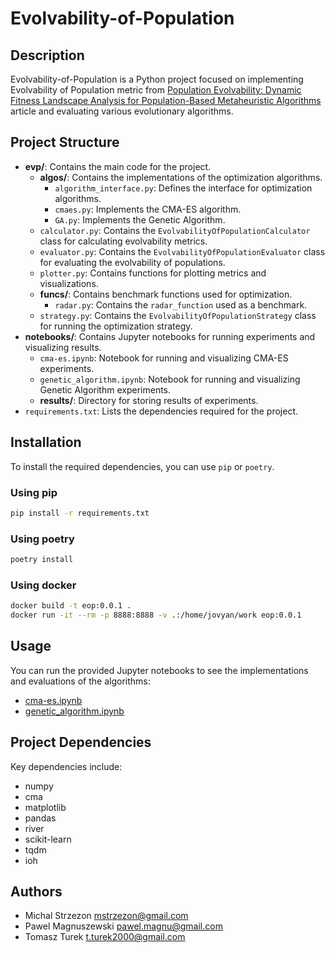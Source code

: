 # Evolvability-of-Population
## Description
Evolvability-of-Population is a Python project focused on implementing Evolvability of Population metric from [Population Evolvability: Dynamic Fitness Landscape Analysis for Population-Based Metaheuristic Algorithms](https://ieeexplore.ieee.org/document/8016373) article and evaluating various evolutionary algorithms.

## Project Structure
- **evp/**: Contains the main code for the project.
  - **algos/**: Contains the implementations of the optimization algorithms.
    - `algorithm_interface.py`: Defines the interface for optimization algorithms.
    - `cmaes.py`: Implements the CMA-ES algorithm.
    - `GA.py`: Implements the Genetic Algorithm.
  - `calculator.py`: Contains the `EvolvabilityOfPopulationCalculator` class for calculating evolvability metrics.
  - `evaluator.py`: Contains the `EvolvabilityOfPopulationEvaluator` class for evaluating the evolvability of populations.
  - `plotter.py`: Contains functions for plotting metrics and visualizations.
  - **funcs/**: Contains benchmark functions used for optimization.
    - `radar.py`: Contains the `radar_function` used as a benchmark.
  - `strategy.py`: Contains the `EvolvabilityOfPopulationStrategy` class for running the optimization strategy.
- **notebooks/**: Contains Jupyter notebooks for running experiments and visualizing results.
  - `cma-es.ipynb`: Notebook for running and visualizing CMA-ES experiments.
  - `genetic_algorithm.ipynb`: Notebook for running and visualizing Genetic Algorithm experiments.
  - **results/**: Directory for storing results of experiments.
- `requirements.txt`: Lists the dependencies required for the project.

## Installation
To install the required dependencies, you can use `pip` or `poetry`.

### Using pip
```sh
pip install -r requirements.txt
```

### Using poetry
```sh
poetry install
```

### Using docker
```sh
docker build -t eop:0.0.1 .
docker run -it --rm -p 8888:8888 -v .:/home/jovyan/work eop:0.0.1
```

## Usage
You can run the provided Jupyter notebooks to see the implementations and evaluations of the algorithms:
- [cma-es.ipynb](notebooks/cma-es.ipynb)
- [genetic_algorithm.ipynb](notebooks/genetic_algorithm.ipynb)



## Project Dependencies
Key dependencies include:
- numpy
- cma
- matplotlib
- pandas
- river
- scikit-learn
- tqdm
- ioh

## Authors
- Michal Strzezon <mstrzezon@gmail.com>
- Pawel Magnuszewski <pawel.magnu@gmail.com>
- Tomasz Turek <t.turek2000@gmail.com>